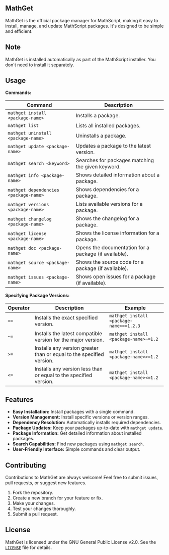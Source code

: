 ## MathGet

MathGet is the official package manager for MathScript, making it easy to install, manage, and update MathScript packages. It's designed to be simple and efficient.

## Note

MathGet is installed automatically as part of the MathScript installer. You don't need to install it separately. 

## Usage

**Commands:**

| Command                               | Description                                           |
|---------------------------------------|-------------------------------------------------------|
| `mathget install <package-name>`      | Installs a package.                                   |
| `mathget list`                        | Lists all installed packages.                         |
| `mathget uninstall <package-name>`    | Uninstalls a package.                                 |
| `mathget update <package-name>`       | Updates a package to the latest version.              |
| `mathget search <keyword>`            | Searches for packages matching the given keyword.     |
| `mathget info <package-name>`         | Shows detailed information about a package.           |
| `mathget dependencies <package-name>` | Shows dependencies for a package.                     |
| `mathget versions <package-name>`     | Lists available versions for a package.               |
| `mathget changelog <package-name>`    | Shows the changelog for a package.                    |
| `mathget license <package-name>`      | Shows the license information for a package.          |
| `mathget doc <package-name>`          | Opens the documentation for a package (if available). |
| `mathget source <package-name>`       | Shows the source code for a package (if available).   |
| `mathget issues <package-name>`       | Shows open issues for a package (if available).       |

**Specifying Package Versions:**

| Operator | Description                                                          | Example                                 |
|----------|----------------------------------------------------------------------|-----------------------------------------|
| `==`     | Installs the exact specified version.                                | `mathget install <package-name>==1.2.3` |
| `~=`     | Installs the latest compatible version for the major version.        | `mathget install <package-name>~=1.2`   |
| `>=`     | Installs any version greater than or equal to the specified version. | `mathget install <package-name>>=1.2`   |
| `<=`     | Installs any version less than or equal to the specified version.    | `mathget install <package-name><=1.2`   |

## Features

- **Easy Installation:** Install packages with a single command.
- **Version Management:** Install specific versions or version ranges.
- **Dependency Resolution:** Automatically installs required dependencies.
- **Package Updates:** Keep your packages up-to-date with `mathget update`.
- **Package Information:** Get detailed information about installed packages.
- **Search Capabilities:** Find new packages using `mathget search`.
- **User-Friendly Interface:** Simple commands and clear output.

## Contributing

Contributions to MathGet are always welcome! Feel free to submit issues, pull requests, or suggest new features.

1. Fork the repository.
2. Create a new branch for your feature or fix.
3. Make your changes.
4. Test your changes thoroughly.
5. Submit a pull request.

## License

MathGet is licensed under the GNU General Public License v2.0. See the [`LICENSE`](./LICENSE) file for details.